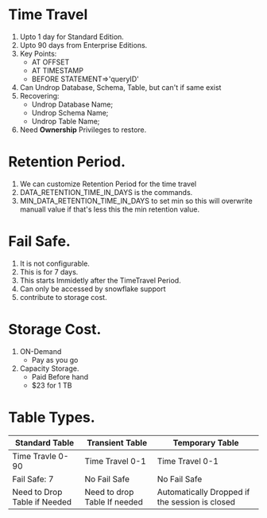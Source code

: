 # Time Travel 
1. Upto 1 day for Standard Edition. 
2. Upto 90 days from Enterprise Editions. 
3. Key Points: 
    * AT OFFSET
    * AT TIMESTAMP
    * BEFORE STATEMENT=>'queryID'
4. Can Undrop Database, Schema, Table, but can't if same exist
5. Recovering: 
    * Undrop Database Name; 
    * Undrop Schema Name; 
    * Undrop Table Name;
6. Need **Ownership** Privileges to restore. 

# Retention Period. 
1. We can customize Retention Period for the time travel
2. DATA_RETENTION_TIME_IN_DAYS is the commands. 
3. MIN_DATA_RETENTION_TIME_IN_DAYS to set min so this will overwrite manuall value if that's less this the min retention value. 

# Fail Safe. 
1. It is not configurable. 
2. This is for 7 days. 
3. This starts Immidetly after the TimeTravel Period. 
4. Can only be accessed by snowflake support
5. contribute to storage cost. 

# Storage Cost. 
1. ON-Demand 
    * Pay as you go
2. Capacity Storage. 
    * Paid Before hand 
    * $23 for 1 TB

# Table Types. 
|Standard Table|Transient Table|Temporary Table|
|--------------|---------------|---------------|
|Time Travle 0-90|Time Travel 0-1|Time Travel 0-1|
|Fail Safe: 7| No Fail Safe| No Fail Safe|
|Need to Drop Table if Needed| Need to drop Table If needed| Automatically Dropped if the session is closed|